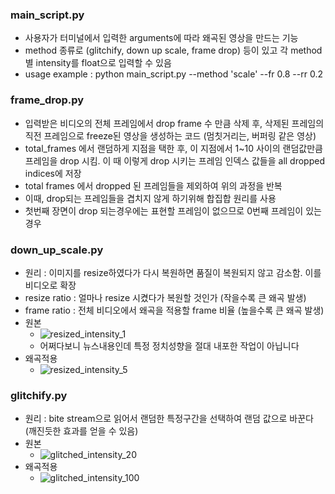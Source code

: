 ### main_script.py
  - 사용자가 터미널에서 입력한 arguments에 따라 왜곡된 영상을 만드는 기능
  - method 종류로 (glitchify, down up scale, frame drop) 등이 있고 각 method 별 intensity를 float으로 입력할 수 있음
  - usage example : python main_script.py --method 'scale' --fr 0.8 --rr 0.2

### frame_drop.py
  - 입력받은 비디오의 전체 프레임에서 drop frame 수 만큼 삭제 후, 삭제된 프레임의 직전 프레임으로 freeze된 영상을 생성하는 코드 (멈칫거리는, 버퍼링 같은 영상)
  - total_frames 에서 랜덤하게 지점을 택한 후, 이 지점에서 1~10 사이의 랜덤값만큼 프레임을 drop 시킴. 이 때 이렇게 drop 시키는 프레임 인덱스 값들을 all dropped indices에 저장
  - total frames 에서 dropped 된 프레임들을 제외하여 위의 과정을 반복
  - 이때, drop되는 프레임들을 겹치지 않게 하기위해 합집합 원리를 사용
  - 첫번째 장면이 drop 되는경우에는 표현할 프레임이 없으므로 0번째 프레임이 있는경우 
 
### down_up_scale.py
  - 원리 : 이미지를 resize하였다가 다시 복원하면 품질이 복원되지 않고 감소함. 이를 비디오로 확장
  - resize ratio : 얼마나 resize 시켰다가 복원할 것인가 (작을수록 큰 왜곡 발생)
  - frame ratio : 전체 비디오에서 왜곡을 적용할 frame 비율 (높을수록 큰 왜곡 발생)
  - 원본
    - ![resized_intensity_1](https://user-images.githubusercontent.com/69031537/171537426-9ed6a710-108d-4b81-9db1-f72fdaa99253.png)
    - 어쩌다보니 뉴스내용인데 특정 정치성향을 절대 내포한 작업이 아닙니다
  - 왜곡적용
    - ![resized_intensity_5](https://user-images.githubusercontent.com/69031537/171537475-3899fd87-3ab6-4119-b57a-fbb7204f9249.png)
 
### glitchify.py
  - 원리 : bite stream으로 읽어서 랜덤한 특정구간을 선택하여 랜덤 값으로 바꾼다 (깨진듯한 효과를 얻을 수 있음) 
  - 원본
    - ![glitched_intensity_20](https://user-images.githubusercontent.com/69031537/171537523-dfdf3956-9104-4edf-82fa-f749d0df6dd8.png)
  - 왜곡적용
    - ![glitched_intensity_100](https://user-images.githubusercontent.com/69031537/171537546-10d54d3a-2aa8-4364-b3aa-a3f10de41d57.png)
